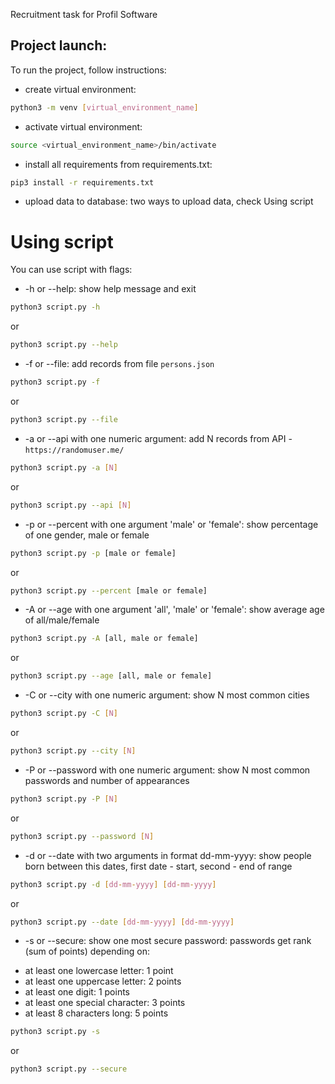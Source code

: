 Recruitment task for Profil Software

## Project launch:

To run the project, follow instructions:

* create virtual environment: 
```bash
python3 -m venv [virtual_environment_name]
```
* activate virtual environment:
```bash
source <virtual_environment_name>/bin/activate
```
* install all requirements from requirements.txt:
```bash
pip3 install -r requirements.txt
```
* upload data to database:
two ways to upload data, check Using script

# Using script

You can use script with flags:

* -h or --help: show help message and exit
```bash
python3 script.py -h 
```
or
```bash
python3 script.py --help
```
* -f or --file: add records from file ```persons.json```
```bash
python3 script.py -f
```
or
```bash
python3 script.py --file
```
* -a or --api with one numeric argument: add N records from API - ```https://randomuser.me/```
```bash
python3 script.py -a [N]
```
or
```bash
python3 script.py --api [N]
```
* -p or --percent with one argument 'male' or 'female': show percentage of one gender, male or female
```bash
python3 script.py -p [male or female]
```
or
```bash
python3 script.py --percent [male or female]
```
* -A or --age with one argument 'all', 'male' or 'female': show average age of all/male/female
```bash
python3 script.py -A [all, male or female]
```
or
```bash
python3 script.py --age [all, male or female]
```
* -C or --city with one numeric argument: show N most common cities
```bash
python3 script.py -C [N]
```
or
```bash
python3 script.py --city [N]
```
* -P or --password with one numeric argument: show N most common passwords and number of appearances
```bash
python3 script.py -P [N]
```
or
```bash
python3 script.py --password [N]
```
* -d or --date with two arguments in format dd-mm-yyyy: show people born between this dates, first date - start, second - end of range
```bash
python3 script.py -d [dd-mm-yyyy] [dd-mm-yyyy]
```
or
```bash
python3 script.py --date [dd-mm-yyyy] [dd-mm-yyyy]
```
* -s or --secure: show one most secure password: 
passwords get rank (sum of points) depending on:
- at least one lowercase letter: 1 point
- at least one uppercase letter: 2 points
- at least one digit: 1 points
- at least one special character: 3 points
- at least 8 characters long: 5 points
```bash
python3 script.py -s
```
or
```bash
python3 script.py --secure
```
